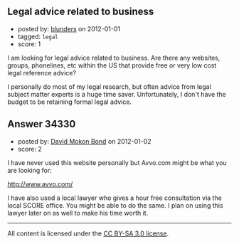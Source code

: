 ## Legal advice related to business

- posted by: [blunders](https://stackexchange.com/users/-1/4764-blunders) on 2012-01-01
- tagged: `legal`
- score: 1

I am looking for legal advice related to business. Are there any websites, groups, phonelines, etc within the US that provide free or very low cost legal reference advice?

I personally do most of my legal research, but often advice from legal subject matter experts is a huge time saver. Unfortunately, I don't have the budget to be retaining formal legal advice. 


## Answer 34330

- posted by: [David Mokon Bond](https://stackexchange.com/users/-1/9603-david-mokon-bond) on 2012-01-02
- score: 2

I have never used this website personally but Avvo.com might be what you are looking for:

http://www.avvo.com/

I have also used a local lawyer who gives a hour free consultation via the local SCORE office. You might be able to do the same. I plan on using this lawyer later on as well to make his time worth it.



---

All content is licensed under the [CC BY-SA 3.0 license](https://creativecommons.org/licenses/by-sa/3.0/).
